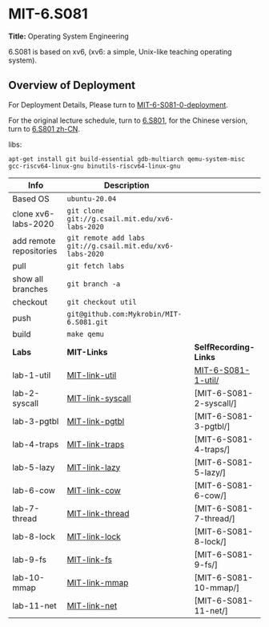 # MIT-6.S081
**Title:** Operating System Engineering

6.S081 is based on xv6, (xv6: a simple, Unix-like teaching operating system).

## Overview of Deployment

For Deployment Details, Please turn to [MIT-6-S081-0-deployment](http://mykrobin.github.io/2021/06/22/MIT-6-S081-0-deployment/).

For the original lecture schedule, turn to [6.S801](https://pdos.csail.mit.edu/6.828/2020/schedule.html), for the Chinese version, turn to [6.S801 zh-CN](https://mit-public-courses-cn-translatio.gitbook.io/mit6-s081/).

libs: 
```shell
apt-get install git build-essential gdb-multiarch qemu-system-misc gcc-riscv64-linux-gnu binutils-riscv64-linux-gnu
```

| Info                        | Description                                               |                                                |
| --------------------------- | --------------------------------------------------------- | --------------------------------------------------------- |
| Based OS                | `ubuntu-20.04`                                            |                                             |
| clone xv6-labs-2020     | `git clone git://g.csail.mit.edu/xv6-labs-2020`           |            |
| add remote repositories | `git remote add labs git://g.csail.mit.edu/xv6-labs-2020` |  |
| pull                    | `git fetch labs`                                          |                                           |
| show all branches       | `git branch -a`                                           |                                            |
| checkout                | `git checkout util`                                       |                                        |
| push                    | `git@github.com:Mykrobin/MIT-6.S081.git`                  |                   |
| build                   | `make qemu`                                               |                                                |
| **Labs**          | **MIT-Links**                                                | **SelfRecording-Links**                             |
| lab-1-util    | [MIT-link-util](https://pdos.csail.mit.edu/6.828/2020/labs/util.html) | [MIT-6-S081-1-util/](http://mykrobin.github.io/2021/06/22/MIT-6-S081-1-util/) |
| lab-2-syscall | [MIT-link-syscall](https://pdos.csail.mit.edu/6.828/2020/labs/syscall.html) | [MIT-6-S081-2-syscall/] |
| lab-3-pgtbl   | [MIT-link-pgtbl](https://pdos.csail.mit.edu/6.828/2020/labs/pgtbl.html) | [MIT-6-S081-3-pgtbl/] |
| lab-4-traps   | [MIT-link-traps](https://pdos.csail.mit.edu/6.828/2020/labs/traps.html) | [MIT-6-S081-4-traps/] |
| lab-5-lazy    | [MIT-link-lazy](https://pdos.csail.mit.edu/6.828/2020/labs/lazy.html) | [MIT-6-S081-5-lazy/] |
| lab-6-cow     | [MIT-link-cow](https://pdos.csail.mit.edu/6.828/2020/labs/cow.html) | [MIT-6-S081-6-cow/] |
| lab-7-thread  | [MIT-link-thread](https://pdos.csail.mit.edu/6.828/2020/labs/thread.html) | [MIT-6-S081-7-thread/] |
| lab-8-lock    | [MIT-link-lock](https://pdos.csail.mit.edu/6.828/2020/labs/lock.html) | [MIT-6-S081-8-lock/] |
| lab-9-fs      | [MIT-link-fs](https://pdos.csail.mit.edu/6.828/2020/labs/fs.html) | [MIT-6-S081-9-fs/] |
| lab-10-mmap   | [MIT-link-mmap](https://pdos.csail.mit.edu/6.828/2020/labs/mmap.html) | [MIT-6-S081-10-mmap/] |
| lab-11-net    | [MIT-link-net](https://pdos.csail.mit.edu/6.828/2020/labs/net.html) | [MIT-6-S081-11-net/] |